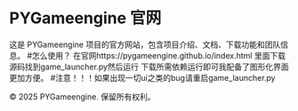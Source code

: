 # PYGameengine 官网

这是 PYGameengine 项目的官方网站，包含项目介绍、文档、下载功能和团队信息。
#怎么使用？
在官网https://pygameengine.github.io/index.html  里面下载源码找到game_launcher.py然后运行
下载所需依赖运行即可我配备了图形化界面更加方便。
#注意！！！如果出现一切ui之类的bug请重启game_launcher.py

© 2025 PYGameengine. 保留所有权利。
